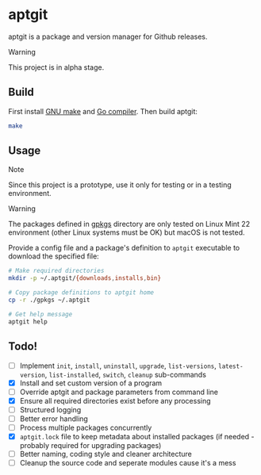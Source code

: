# aptgit
aptgit is a package and version manager for Github releases.

> [!WARNING]
> This project is in alpha stage.

## Build
First install [GNU make](https://www.gnu.org/software/make/) and [Go compiler](https://go.dev). Then build aptgit:
```bash
make
```

## Usage

> [!NOTE]
> Since this project is a prototype, use it only for testing or in a testing environment.

> [!WARNING]
> The packages defined in [gpkgs](gpkgs) directory are only tested on Linux Mint 22 environment (other Linux systems must be OK) but macOS is not tested.

Provide a config file and a package's definition to `aptgit` executable to download the specified file:
```bash
# Make required directories
mkdir -p ~/.aptgit/{downloads,installs,bin}

# Copy package definitions to aptgit home
cp -r ./gpkgs ~/.aptgit

# Get help message
aptgit help
```

## Todo!
- [ ] Implement `init`, `install`, `uninstall`, `upgrade`, `list-versions`, `latest-version`, `list-installed`, `switch`, `cleanup` sub-commands
- [X] Install and set custom version of a program
- [ ] Override aptgit and package parameters from command line
- [x] Ensure all required directories exist before any processing
- [ ] Structured logging
- [ ] Better error handling
- [ ] Process multiple packages concurrently
- [X] `aptgit.lock` file to keep metadata about installed packages (if needed - probably required for upgrading packages)
- [ ] Better naming, coding style and cleaner architecture
- [ ] Cleanup the source code and seperate modules cause it's a mess
